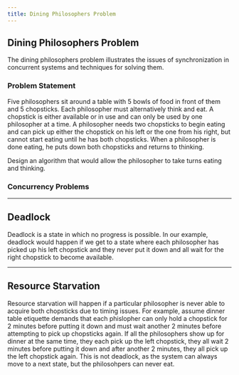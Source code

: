 ```yaml
---
title: Dining Philosophers Problem
---
```

## Dining Philosophers Problem

The dining philosophers problem illustrates the issues of synchronization in concurrent systems and techniques for solving them.

### Problem Statement

Five philosophers sit around a table with 5 bowls of food in front of them and 5 chopsticks. Each philosopher must alternatively think and eat.  A chopstick is either available or in use and can only be used by one philosopher at a time. A philosopher needs two chopsticks to begin eating and can pick up either the chopstick on his left or the one from his right, but cannot start eating until he has both chopsticks. When a philosopher is done eating, he puts down both chopsticks and returns to thinking. 

Design an algorithm that would allow the philosopher to take turns eating and thinking. 

### Concurrency Problems
-----------------------------------------------
Deadlock
-----------------------------------------------
Deadlock is a state in which no progress is possible. In our example, deadlock would happen if we get to a state where each philosopher has picked up his left chopstick and they never put it down and all wait for the right chopstick to become available.

-----------------------------------------------
Resource Starvation
-----------------------------------------------
Resource starvation will happen if a particular philosopher is never able to acquire both chopsticks due to timing issues. For example, assume dinner table etiquette demands that each phislopher can only hold a chopstick for 2 minutes before putting it down and must wait another 2 minutes before attempting to pick up chopsticks again. If all the philosophers show up for dinner at the same time, they each pick up the left chopstick, they all wait 2 minutes before putting it down and after another 2 minutes, they all pick up the left chopstick again. This is not deadlock, as the system can always move to a next state, but the philosohpers can never eat.


